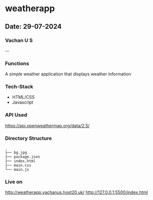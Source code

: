 # weatherapp
## Date: 29-07-2024
### Vachan U S
--
### Functions
A simple weather application that displays weather information
### Tech-Stack
- HTML/CSS
- Javascript

### API Used
https://api.openweathermap.org/data/2.5/

### Directory Structure
```
.
├── bg.jpg
├── package.json
├── index.html
├── main.css
└── main.js

``` 
### Live on
http://weatherapp.vachanus.host20.uk/
http://127.0.0.1:5500/index.html

